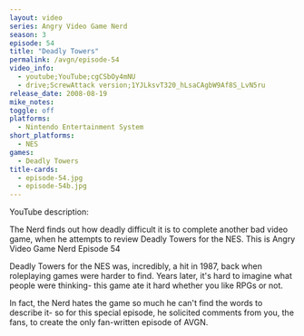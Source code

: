```yaml
---
layout: video
series: Angry Video Game Nerd
season: 3
episode: 54
title: "Deadly Towers"
permalink: /avgn/episode-54
video_info:
  - youtube;YouTube;cgCSbOy4mNU
  - drive;ScrewAttack version;1YJLksvT320_hLsaCAgbW9Af8S_LvN5ru
release_date: 2008-08-19
mike_notes:
toggle: off
platforms:
  - Nintendo Entertainment System
short_platforms:
  - NES
games:
  - Deadly Towers
title-cards:
  - episode-54.jpg
  - episode-54b.jpg
---
```


<p class="yt-description">YouTube description:</p>

The Nerd finds out how deadly difficult it is to complete another bad video game, when he attempts to review Deadly Towers for the NES. This is Angry Video Game Nerd Episode 54

Deadly Towers for the NES was, incredibly, a hit in 1987, back when roleplaying games were harder to find. Years later, it's hard to imagine what people were thinking- this game ate it hard whether you like RPGs or not.

In fact, the Nerd hates the game so much he can't find the words to describe it- so for this special episode, he solicited comments from you, the fans, to create the only fan-written episode of AVGN.